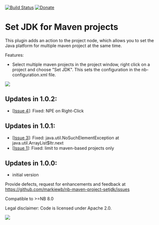 [![Build Status](https://travis-ci.org/markiewb/nb-my-plugin.svg?branch=master)](https://travis-ci.org/markiewb/nb-my-plugin)
[![Donate](https://www.paypalobjects.com/en_US/i/btn/btn_donate_SM.gif)](https://www.paypal.com/cgi-bin/webscr?cmd=_s-xclick&hosted_button_id=K4CMP92RZELE2)

Set JDK for Maven projects
==================================

This plugin adds an action to the project node, which allows you to set the Java platform for multiple maven project at the same time.  

<p>
Features:
<ul>
<li>Select multiple maven projects in the project window, right click on a project and choose "Set JDK". This sets the configuration in the nb-configuration.xml file.</li>
</ul>
</p>

<img src="https://raw.github.com/markiewb/nb-maven-project-setjdk/master/doc/screenshot-1.0.0.png"/>

<p>
<h2>Updates in 1.0.2:</h2>
<ul>
<li>[<a href="https://github.com/markiewb/nb-maven-project-setjdk/issues/4">Issue 4</a>]: Fixed: NPE on Right-Click</li>
</ul>
<h2>Updates in 1.0.1:</h2>
<ul>
<li>[<a href="https://github.com/markiewb/nb-maven-project-setjdk/issues/3">Issue  3</a>]: Fixed: java.util.NoSuchElementException at java.util.ArrayList$Itr.next</li>
<li>[<a href="https://github.com/markiewb/nb-maven-project-setjdk/issues/1">Issue  1</a>]: Fixed: limit to maven-based projects only</li>
</ul>

<h2>Updates in 1.0.0:</h2>
<ul>
<li>initial version</li>
</ul>
</p>


<p>Provide defects, request for enhancements and feedback at <a href="https://github.com/markiewb/nb-maven-project-setjdk/issues">https://github.com/markiewb/nb-maven-project-setjdk/issues</a></p>
<p>Compatible to >=NB 8.0</p>
<p>Legal disclaimer: Code is licensed under Apache 2.0.</p>
<p>
<a href="https://www.paypal.com/cgi-bin/webscr?cmd=_s-xclick&hosted_button_id=K4CMP92RZELE2"><img src="https://www.paypalobjects.com/en_US/i/btn/btn_donate_SM.gif" border="0"></a>
</p>
